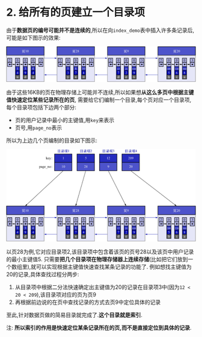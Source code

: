 # 2. 给所有的页建立一个目录项

由于**数据页的编号可能并不是连续的**,所以在向`index_demo`表中插入许多条记录后,可能是如下图示的效果:

![向index_demo表中插入许多条记录后的效果](./img/向index_demo表中插入许多条记录后的效果.jpg)

由于这些16KB的页在物理存储上可能并不连续,所以如果想**从这么多页中根据主键值快速定位某些记录所在的页**,
需要给它们编制一个目录,每个页对应一个目录项,每个目录项包括下边两个部分:

- 页的用户记录中最小的主键值,用`key`来表示
- 页号,用`page_no`表示

所以为上边几个页编制的目录如下图示:

![为页编制目录](./img/为页编制目录.jpg)

以页28为例,它对应目录项2,该目录项中包含着该页的页号28以及该页中用户记录的最小主键值5.
只需要**把几个目录项在物理存储器上连续存储**(比如把它们放到一个数组里),就可以实现根据主键值快速查找某条记录的功能了.
例如想找主键值为20的记录,具体查找过程分两步:

1. 从目录项中根据二分法快速确定出主键值为20的记录在目录项3中(因为`12 < 20 < 209`),该目录项对应的页为页9
2. 再根据前边说的在页中查找记录的方式去页9中定位具体的记录

至此,针对数据页做的简易目录就完成了.**这个目录就是索引**.

注: **所以索引的作用是快速定位某条记录所在的页,而不是直接定位到具体的记录**.
